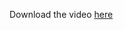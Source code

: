 Download the video [here](https://drive.google.com/file/d/1TDNPirLBcUlRFexawxqOV04tc_AH8knh/view?usp=sharing)

